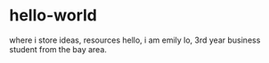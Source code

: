 # hello-world
where i store ideas, resources
hello, i am emily lo, 3rd year business student from the bay area. 
